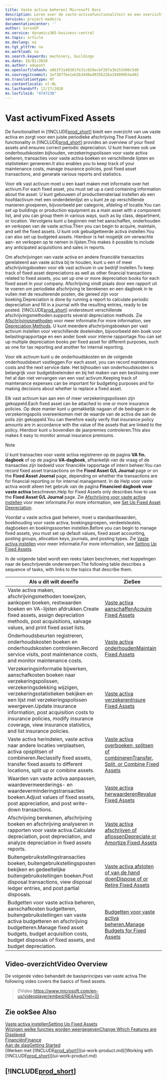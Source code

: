 ```yaml
---
title: Vaste activa beheren| Microsoft Docs
description: Leren over de vaste-activafunctionaliteit en een overzicht krijgen van hoe u met vaste activa werkt.
services: project-madeira
documentationcenter: ''
author: SorenGP
ms.service: dynamics365-business-central
ms.topic: article
ms.devlang: na
ms.tgt_pltfrm: na
ms.workload: na
ms.search.keywords: machinery, buildings
ms.date: 10/01/2020
ms.author: edupont
ms.openlocfilehash: e863f3140301fe31c029ecbf207a3b255d90c5d8
ms.sourcegitcommit: 2e7307fbe1eb3b34d0ad9356226a19409054a402
ms.translationtype: HT
ms.contentlocale: nl-NL
ms.lasthandoff: 12/17/2020
ms.locfileid: "4747238"
---
```

# <a name="fixed-assets"></a><span data-ttu-id="a8afb-103">Vast activum</span><span class="sxs-lookup"><span data-stu-id="a8afb-103">Fixed Assets</span></span>
<span data-ttu-id="a8afb-104">De functionaliteit in [!INCLUDE[prod_short](includes/prod_short.md)] biedt een overzicht van uw vaste activa en zorgt voor een juiste periodieke afschrijving.</span><span class="sxs-lookup"><span data-stu-id="a8afb-104">The Fixed Assets functionality in [!INCLUDE[prod_short](includes/prod_short.md)] provides an overview of your fixed assets and ensures correct periodic depreciation.</span></span> <span data-ttu-id="a8afb-105">U kunt hiermee ook uw onderhoudskosten bijhouden, verzekeringspolissen voor vaste activa beheren, transacties voor vaste activa boeken en verschillende lijsten en statistieken genereren.</span><span class="sxs-lookup"><span data-stu-id="a8afb-105">It also enables you to keep track of your maintenance costs, manage insurance policies, post fixed asset transactions, and generate various reports and statistics.</span></span>

<span data-ttu-id="a8afb-106">Voor elk vast activum moet u een kaart maken met informatie over het activum.</span><span class="sxs-lookup"><span data-stu-id="a8afb-106">For each fixed asset, you must set up a card containing information about the asset.</span></span> <span data-ttu-id="a8afb-107">U kunt gebouwen of productiemateriaal instellen als een hoofdactivum met een onderdelenlijst en u kunt ze op verschillende manieren groeperen, bijvoorbeeld per categorie, afdeling of locatie.</span><span class="sxs-lookup"><span data-stu-id="a8afb-107">You can set up buildings or production equipment as a main asset with a component list, and you can group them in various ways, such as by class, department, or location.</span></span> <span data-ttu-id="a8afb-108">Vervolgens kunt u beginnen met het aanschaffen, onderhouden en verkopen van de vaste activa.</span><span class="sxs-lookup"><span data-stu-id="a8afb-108">Then you can begin to acquire, maintain, and sell the fixed assets.</span></span> <span data-ttu-id="a8afb-109">U kunt ook gebudgetteerde activa instellen.</span><span class="sxs-lookup"><span data-stu-id="a8afb-109">You can also set up budgeted assets.</span></span> <span data-ttu-id="a8afb-110">Hierdoor is het mogelijk om verwachte aan- en verkopen op te nemen in lijsten.</span><span class="sxs-lookup"><span data-stu-id="a8afb-110">This makes it possible to include any anticipated acquisitions and sales in reports.</span></span>

<span data-ttu-id="a8afb-111">Om afschrijvingen van vaste activa en andere financiële transacties gerelateerd aan vaste activa bij te houden, kunt u een of meer afschrijvingsboeken voor elk vast activum in uw bedrijf instellen.</span><span class="sxs-lookup"><span data-stu-id="a8afb-111">To keep track of fixed asset depreciations as well as other financial transactions related to fixed assets, you set up one or more depreciation books for each fixed asset in your company.</span></span> <span data-ttu-id="a8afb-112">Afschrijving vindt plaats door een rapport uit te voeren om periodieke afschrijving te berekenen en een dagboek in te vullen met de resulterende posten, die gereed zijn voor boeking.</span><span class="sxs-lookup"><span data-stu-id="a8afb-112">Depreciation is done by running a report to calculate periodic depreciation and fill in a journal with the resulting entries, ready to be posted.</span></span> [!INCLUDE[prod_short](includes/prod_short.md)] <span data-ttu-id="a8afb-113">ondersteunt verschillende afschrijvingsmethoden.</span><span class="sxs-lookup"><span data-stu-id="a8afb-113">supports several depreciation methods.</span></span> <span data-ttu-id="a8afb-114">Zie [Afschrijvingsmethoden](fa-depreciation-methods.md) voor meer informatie.</span><span class="sxs-lookup"><span data-stu-id="a8afb-114">For more information, see [Depreciation Methods](fa-depreciation-methods.md).</span></span> <span data-ttu-id="a8afb-115">U kunt meerdere afschrijvingsboeken per vast activum instellen voor verschillende doeleinden, bijvoorbeeld één boek voor belastingrapportage en een ander boek voor interne rapportage.</span><span class="sxs-lookup"><span data-stu-id="a8afb-115">You can set up multiple depreciation books per fixed asset for different purposes, such as one for tax reporting and another for internal reporting.</span></span>

<span data-ttu-id="a8afb-116">Voor elk activum kunt u de onderhoudskosten en de volgende onderhoudsbeurt vastleggen.</span><span class="sxs-lookup"><span data-stu-id="a8afb-116">For each asset, you can record maintenance costs and the next service date.</span></span> <span data-ttu-id="a8afb-117">Het bijhouden van onderhoudskosten is belangrijk voor budgetdoeleinden en bij het maken van een beslissing over het al dan niet vervangen van een vast activum.</span><span class="sxs-lookup"><span data-stu-id="a8afb-117">Keeping track of maintenance expenses can be important for budgeting purposes and for making decisions about whether to replace a fixed asset.</span></span>

<span data-ttu-id="a8afb-118">Elk vast activum kan aan een of meer verzekeringspolissen zijn gekoppeld.</span><span class="sxs-lookup"><span data-stu-id="a8afb-118">Each fixed asset can be attached to one or more insurance policies.</span></span> <span data-ttu-id="a8afb-119">Op deze manier kunt u gemakkelijk nagaan of de bedragen in de verzekeringspolis overeenkomen met de waarde van de activa die aan de polis zijn gekoppeld.</span><span class="sxs-lookup"><span data-stu-id="a8afb-119">You can therefore easily verify that insurance policy amounts are in accordance with the value of the assets that are linked to the policy.</span></span> <span data-ttu-id="a8afb-120">Hierdoor kunt u bovendien de jaarpremies controleren.</span><span class="sxs-lookup"><span data-stu-id="a8afb-120">This also makes it easy to monitor annual insurance premiums.</span></span>

> [!NOTE]  
>   <span data-ttu-id="a8afb-121">U kunt transacties voor vaste activa registreren op de pagina **VA fin. dagboek** of op de pagina **VA-dagboek**, afhankelijk van de vraag of de transacties zijn bedoeld voor financiële rapportage of intern beheer.</span><span class="sxs-lookup"><span data-stu-id="a8afb-121">You can record fixed asset transactions on the **Fixed Asset G/L Journal** page or on the **Fixed Asset Journal** page, depending on whether the transactions are for financial reporting or for internal management.</span></span> <span data-ttu-id="a8afb-122">In de Help voor vaste activa wordt alleen het gebruik van de pagina **Financieel dagboek voor vaste activa** beschreven.</span><span class="sxs-lookup"><span data-stu-id="a8afb-122">Help for Fixed Assets only describes how to use the **Fixed Asset G/L Journal** page.</span></span> <span data-ttu-id="a8afb-123">Zie [Afschrijving voor vaste activa instellen](fa-how-setup-depreciation.md) voor meer informatie.</span><span class="sxs-lookup"><span data-stu-id="a8afb-123">For more information, see [Set Up Fixed Asset Depreciation](fa-how-setup-depreciation.md).</span></span>

<span data-ttu-id="a8afb-124">Voordat u vaste activa gaat beheren, moet u standaardwaarden, boekhouding voor vaste activa, boekingsgroepen, verdeelsleutels, dagboeken en boekingssoorten instellen.</span><span class="sxs-lookup"><span data-stu-id="a8afb-124">Before you can begin to manage fixed assets, you must set up default values, fixed asset accounting, posting groups, allocation keys, journals, and posting types.</span></span> <span data-ttu-id="a8afb-125">Zie [Vaste activa instellen](fa-setup.md) voor meer informatie.</span><span class="sxs-lookup"><span data-stu-id="a8afb-125">For more information, see [Setting Up Fixed Assets](fa-setup.md).</span></span>

<span data-ttu-id="a8afb-126">In de volgende tabel wordt een reeks taken beschreven, met koppelingen naar de beschrijvende onderwerpen.</span><span class="sxs-lookup"><span data-stu-id="a8afb-126">The following table describes a sequence of tasks, with links to the topics that describe them.</span></span>

| <span data-ttu-id="a8afb-127">Als u dit wilt doen</span><span class="sxs-lookup"><span data-stu-id="a8afb-127">To</span></span> | <span data-ttu-id="a8afb-128">Zie</span><span class="sxs-lookup"><span data-stu-id="a8afb-128">See</span></span> |
| --- | --- |
| <span data-ttu-id="a8afb-129">Vaste activa maken, afschrijvingsmethoden toewijzen, aankopen boeken, restwaarden boeken en VA-lijsten afdrukken.</span><span class="sxs-lookup"><span data-stu-id="a8afb-129">Create fixed assets, assign depreciation methods, post acquisitions, salvage values, and print fixed asset lists.</span></span> |[<span data-ttu-id="a8afb-130">Vaste activa aanschaffen</span><span class="sxs-lookup"><span data-stu-id="a8afb-130">Acquire Fixed Assets</span></span>](fa-how-acquire.md) |
| <span data-ttu-id="a8afb-131">Onderhoudsbeurten registreren, onderhoudskosten boeken en onderhoudskosten controleren.</span><span class="sxs-lookup"><span data-stu-id="a8afb-131">Record service visits, post maintenance costs, and monitor maintenance costs.</span></span> |[<span data-ttu-id="a8afb-132">Vaste activa onderhouden</span><span class="sxs-lookup"><span data-stu-id="a8afb-132">Maintain Fixed Assets</span></span>](fa-how-maintain.md) |
| <span data-ttu-id="a8afb-133">Verzekeringsinformatie bijwerken, aanschafkosten boeken naar verzekeringspolissen, verzekeringsdekking wijzigen, verzekeringsstatistieken bekijken en een lijst met verzekeringspolissen weergeven.</span><span class="sxs-lookup"><span data-stu-id="a8afb-133">Update insurance information, post acquisition costs to insurance policies, modify insurance coverage, view insurance statistics, and list insurance policies.</span></span> |[<span data-ttu-id="a8afb-134">Vaste activa verzekeren</span><span class="sxs-lookup"><span data-stu-id="a8afb-134">Insure Fixed Assets</span></span>](fa-how-insure.md) |
| <span data-ttu-id="a8afb-135">Vaste activa herindelen, vaste activa naar andere locaties verplaatsen, activa opsplitsen of combineren.</span><span class="sxs-lookup"><span data-stu-id="a8afb-135">Reclassify fixed assets, transfer fixed assets to different locations, split up or combine assets.</span></span> |[<span data-ttu-id="a8afb-136">Vaste activa overboeken, splitsen of combineren</span><span class="sxs-lookup"><span data-stu-id="a8afb-136">Transfer, Split, or Combine Fixed Assets</span></span>](fa-how-trans-split-combine.md) |
| <span data-ttu-id="a8afb-137">Waarden van vaste activa aanpassen, waardevermeerderings- en waardeverminderingstransacties boeken.</span><span class="sxs-lookup"><span data-stu-id="a8afb-137">Adjust values of fixed assets, post appreciation, and post write-down transactions.</span></span> |[<span data-ttu-id="a8afb-138">Vaste activa herwaarderen</span><span class="sxs-lookup"><span data-stu-id="a8afb-138">Revalue Fixed Assets</span></span>](fa-how-revalue.md) |
| <span data-ttu-id="a8afb-139">Afschrijving berekenen, afschrijving boeken en afschrijving analyseren in rapporten voor vaste activa.</span><span class="sxs-lookup"><span data-stu-id="a8afb-139">Calculate depreciation, post depreciation, and  analyze depreciation in fixed assets reports.</span></span> |[<span data-ttu-id="a8afb-140">Vaste activa afschrijven of aflossen</span><span class="sxs-lookup"><span data-stu-id="a8afb-140">Depreciate or Amortize Fixed Assets</span></span>](fa-how-depreciate-amortize.md) |
| <span data-ttu-id="a8afb-141">Buitengebruikstellingstransacties boeken, buitengebruikstellingsposten bekijken en gedeeltelijke buitengebruikstellingen boeken.</span><span class="sxs-lookup"><span data-stu-id="a8afb-141">Post disposal transactions, view disposal ledger entries, and post partial disposals.</span></span> |[<span data-ttu-id="a8afb-142">Vaste activa afstoten of van de hand doen</span><span class="sxs-lookup"><span data-stu-id="a8afb-142">Dispose of or Retire Fixed Assets</span></span>](fa-how-dispose-retire.md) |
| <span data-ttu-id="a8afb-143">Budgetten voor vaste activa beheren, aanschafkosten budgetteren, buitengebruikstellingen van vaste activa budgetteren en afschrijving budgetteren.</span><span class="sxs-lookup"><span data-stu-id="a8afb-143">Manage fixed asset budgets, budget acquisition costs, budget disposals of fixed assets, and budget depreciation.</span></span> |[<span data-ttu-id="a8afb-144">Budgetten voor vaste activa beheren.</span><span class="sxs-lookup"><span data-stu-id="a8afb-144">Manage Budgets for Fixed Assets</span></span>](fa-how-manage-budgets.md) |

## <a name="video-overview"></a><span data-ttu-id="a8afb-145">Video-overzicht</span><span class="sxs-lookup"><span data-stu-id="a8afb-145">Video Overview</span></span>
<span data-ttu-id="a8afb-146">De volgende video behandelt de basisprincipes van vaste activa.</span><span class="sxs-lookup"><span data-stu-id="a8afb-146">The following video covers the basics of fixed assets.</span></span>

> [!Video https://www.microsoft.com/en-us/videoplayer/embed/RE4AegS?rel=0]

## <a name="see-also"></a><span data-ttu-id="a8afb-147">Zie ook</span><span class="sxs-lookup"><span data-stu-id="a8afb-147">See Also</span></span>
[<span data-ttu-id="a8afb-148">Vaste activa instellen</span><span class="sxs-lookup"><span data-stu-id="a8afb-148">Setting Up Fixed Assets</span></span>](fa-setup.md)  
[<span data-ttu-id="a8afb-149">Wijzigen welke functies worden weergegeven</span><span class="sxs-lookup"><span data-stu-id="a8afb-149">Change Which Features are Displayed</span></span>](ui-experiences.md)  
[<span data-ttu-id="a8afb-150">Financiën</span><span class="sxs-lookup"><span data-stu-id="a8afb-150">Finance</span></span>](finance.md)  
[<span data-ttu-id="a8afb-151">Aan de slag</span><span class="sxs-lookup"><span data-stu-id="a8afb-151">Getting Started</span></span>](product-get-started.md)  
<span data-ttu-id="a8afb-152">[Werken met [!INCLUDE[prod_short](includes/prod_short.md)]](ui-work-product.md)</span><span class="sxs-lookup"><span data-stu-id="a8afb-152">[Working with [!INCLUDE[prod_short](includes/prod_short.md)]](ui-work-product.md)</span></span>

## [!INCLUDE[prod_short](includes/free_trial_md.md)]  
 
